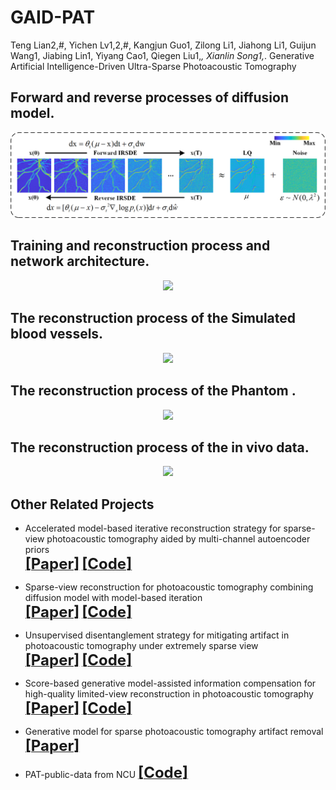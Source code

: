 # GAID-PAT

Teng Lian2,#, Yichen Lv1,2,#, Kangjun Guo1, Zilong Li1, Jiahong Li1, Guijun Wang1, Jiabing Lin1, Yiyang Cao1, Qiegen Liu1,*, Xianlin Song1,*. Generative Artificial Intelligence-Driven Ultra-Sparse Photoacoustic Tomography


## Forward and reverse processes of diffusion model.

<div align="center"><img src="https://github.com/yqx7150/GAID-PAT/blob/main/Fig1.tif"> </div>


## Training and reconstruction process and network architecture.

<div align="center"><img src="https://github.com/yqx7150/GAID-PAT/blob/main/Fig2.tif"> </div>



## The reconstruction process of the Simulated blood vessels.

<div align="center"><img src="https://github.com/yqx7150/GAID-PAT/blob/main/Fig3.tif"> </div>



## The reconstruction process of the Phantom .

<div align="center"><img src="https://github.com/yqx7150/GAID-PAT/blob/main/Fig4.tif"> </div>



## The reconstruction process of the in vivo data.

<div align="center"><img src="https://github.com/yqx7150/GAID-PAT/blob/main/Fig5.tif"> </div>


## Other Related Projects

*  Accelerated model-based iterative reconstruction strategy for sparse-view photoacoustic tomography aided by multi-channel autoencoder priors  
[<font size=5>**[Paper]**</font>](https://onlinelibrary.wiley.com/doi/10.1002/jbio.202300281)         [<font size=5>**[Code]**</font>](https://github.com/yqx7150/PAT-MDAE)     

* Sparse-view reconstruction for photoacoustic tomography combining diffusion model with model-based iteration      
[<font size=5>**[Paper]**</font>](https://www.sciencedirect.com/science/article/pii/S2213597923001118)       [<font size=5>**[Code]**</font>](https://github.com/yqx7150/PAT-Diffusion)

* Unsupervised disentanglement strategy for mitigating artifact in photoacoustic tomography under extremely sparse view      
[<font size=5>**[Paper]**</font>](https://www.sciencedirect.com/science/article/pii/S2213597924000302?via%3Dihub)       [<font size=5>**[Code]**</font>](https://github.com/yqx7150/PAT-ADN)

* Score-based generative model-assisted information compensation for high-quality limited-view reconstruction in photoacoustic tomography      
[<font size=5>**[Paper]**</font>](https://www.sciencedirect.com/science/article/pii/S2213597924000405)       [<font size=5>**[Code]**</font>](https://github.com/yqx7150/Limited-view-PAT-Diffusion)

* Generative model for sparse photoacoustic tomography artifact removal      
[<font size=5>**[Paper]**</font>](https://www.spiedigitallibrary.org/conference-proceedings-of-spie/12745/1274503/Generative-model-for-sparse-photoacoustic-tomography-artifact-removal/10.1117/12.2683128.short?SSO=1)   


* PAT-public-data from NCU [<font size=5>**[Code]**</font>](https://github.com/yqx7150/PAT-public-data)

